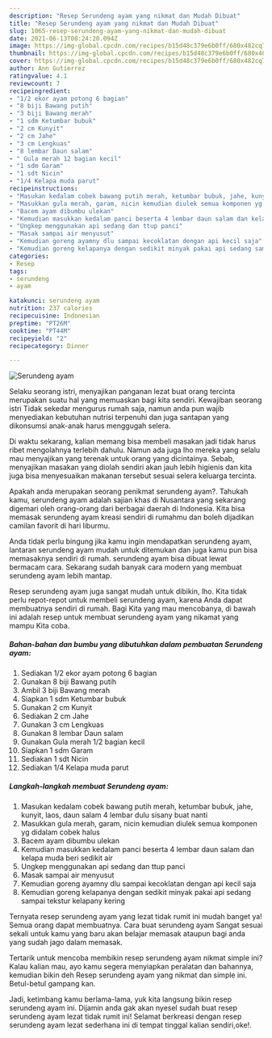 ```yaml
---
description: "Resep Serundeng ayam yang nikmat dan Mudah Dibuat"
title: "Resep Serundeng ayam yang nikmat dan Mudah Dibuat"
slug: 1065-resep-serundeng-ayam-yang-nikmat-dan-mudah-dibuat
date: 2021-06-13T08:24:20.094Z
image: https://img-global.cpcdn.com/recipes/b15d48c379e6b0ff/680x482cq70/serundeng-ayam-foto-resep-utama.jpg
thumbnail: https://img-global.cpcdn.com/recipes/b15d48c379e6b0ff/680x482cq70/serundeng-ayam-foto-resep-utama.jpg
cover: https://img-global.cpcdn.com/recipes/b15d48c379e6b0ff/680x482cq70/serundeng-ayam-foto-resep-utama.jpg
author: Ann Gutierrez
ratingvalue: 4.1
reviewcount: 7
recipeingredient:
- "1/2 ekor ayam potong 6 bagian"
- "8 biji Bawang putih"
- "3 biji Bawang merah"
- "1 sdm Ketumbar bubuk"
- "2 cm Kunyit"
- "2 cm Jahe"
- "3 cm Lengkuas"
- "8 lembar Daun salam"
- " Gula merah 12 bagian kecil"
- "1 sdm Garam"
- "1 sdt Nicin"
- "1/4 Kelapa muda parut"
recipeinstructions:
- "Masukan kedalam cobek bawang putih merah, ketumbar bubuk, jahe, kunyit, laos, daun salam 4 lembar dulu sisany buat nanti"
- "Masukkan gula merah, garam, nicin kemudian diulek semua komponen yg didalam cobek halus"
- "Bacem ayam dibumbu ulekan"
- "Kemudian masukkan kedalam panci beserta 4 lembar daun salam dan kelapa muda beri sedikit air"
- "Ungkep menggunakan api sedang dan ttup panci"
- "Masak sampai air menyusut"
- "Kemudian goreng ayamny dlu sampai kecoklatan dengan api kecil saja"
- "Kemudian goreng kelapanya dengan sedikit minyak pakai api sedang sampai tekstur kelapany kering"
categories:
- Resep
tags:
- serundeng
- ayam

katakunci: serundeng ayam 
nutrition: 237 calories
recipecuisine: Indonesian
preptime: "PT26M"
cooktime: "PT44M"
recipeyield: "2"
recipecategory: Dinner

---
```



![Serundeng ayam](https://img-global.cpcdn.com/recipes/b15d48c379e6b0ff/680x482cq70/serundeng-ayam-foto-resep-utama.jpg)

Selaku seorang istri, menyajikan panganan lezat buat orang tercinta merupakan suatu hal yang memuaskan bagi kita sendiri. Kewajiban seorang istri Tidak sekedar mengurus rumah saja, namun anda pun wajib menyediakan kebutuhan nutrisi terpenuhi dan juga santapan yang dikonsumsi anak-anak harus menggugah selera.

Di waktu  sekarang, kalian memang bisa membeli masakan jadi tidak harus ribet mengolahnya terlebih dahulu. Namun ada juga lho mereka yang selalu mau menyajikan yang terenak untuk orang yang dicintainya. Sebab, menyajikan masakan yang diolah sendiri akan jauh lebih higienis dan kita juga bisa menyesuaikan makanan tersebut sesuai selera keluarga tercinta. 



Apakah anda merupakan seorang penikmat serundeng ayam?. Tahukah kamu, serundeng ayam adalah sajian khas di Nusantara yang sekarang digemari oleh orang-orang dari berbagai daerah di Indonesia. Kita bisa memasak serundeng ayam kreasi sendiri di rumahmu dan boleh dijadikan camilan favorit di hari liburmu.

Anda tidak perlu bingung jika kamu ingin mendapatkan serundeng ayam, lantaran serundeng ayam mudah untuk ditemukan dan juga kamu pun bisa memasaknya sendiri di rumah. serundeng ayam bisa dibuat lewat bermacam cara. Sekarang sudah banyak cara modern yang membuat serundeng ayam lebih mantap.

Resep serundeng ayam juga sangat mudah untuk dibikin, lho. Kita tidak perlu repot-repot untuk membeli serundeng ayam, karena Anda dapat membuatnya sendiri di rumah. Bagi Kita yang mau mencobanya, di bawah ini adalah resep untuk membuat serundeng ayam yang nikamat yang mampu Kita coba.

<!--inarticleads1-->

##### Bahan-bahan dan bumbu yang dibutuhkan dalam pembuatan Serundeng ayam:

1. Sediakan 1/2 ekor ayam potong 6 bagian
1. Gunakan 8 biji Bawang putih
1. Ambil 3 biji Bawang merah
1. Siapkan 1 sdm Ketumbar bubuk
1. Gunakan 2 cm Kunyit
1. Sediakan 2 cm Jahe
1. Gunakan 3 cm Lengkuas
1. Gunakan 8 lembar Daun salam
1. Gunakan  Gula merah 1/2 bagian kecil
1. Siapkan 1 sdm Garam
1. Sediakan 1 sdt Nicin
1. Sediakan 1/4 Kelapa muda parut




<!--inarticleads2-->

##### Langkah-langkah membuat Serundeng ayam:

1. Masukan kedalam cobek bawang putih merah, ketumbar bubuk, jahe, kunyit, laos, daun salam 4 lembar dulu sisany buat nanti
1. Masukkan gula merah, garam, nicin kemudian diulek semua komponen yg didalam cobek halus
1. Bacem ayam dibumbu ulekan
1. Kemudian masukkan kedalam panci beserta 4 lembar daun salam dan kelapa muda beri sedikit air
1. Ungkep menggunakan api sedang dan ttup panci
1. Masak sampai air menyusut
1. Kemudian goreng ayamny dlu sampai kecoklatan dengan api kecil saja
1. Kemudian goreng kelapanya dengan sedikit minyak pakai api sedang sampai tekstur kelapany kering




Ternyata resep serundeng ayam yang lezat tidak rumit ini mudah banget ya! Semua orang dapat membuatnya. Cara buat serundeng ayam Sangat sesuai sekali untuk kamu yang baru akan belajar memasak ataupun bagi anda yang sudah jago dalam memasak.

Tertarik untuk mencoba membikin resep serundeng ayam nikmat simple ini? Kalau kalian mau, ayo kamu segera menyiapkan peralatan dan bahannya, kemudian bikin deh Resep serundeng ayam yang nikmat dan simple ini. Betul-betul gampang kan. 

Jadi, ketimbang kamu berlama-lama, yuk kita langsung bikin resep serundeng ayam ini. Dijamin anda gak akan nyesel sudah buat resep serundeng ayam lezat tidak rumit ini! Selamat berkreasi dengan resep serundeng ayam lezat sederhana ini di tempat tinggal kalian sendiri,oke!.

